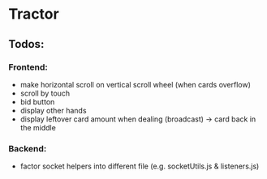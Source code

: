 # Tractor

## Todos:

### Frontend:
  - make horizontal scroll on vertical scroll wheel (when cards overflow)
  - scroll by touch
  - bid button
  - display other hands
  - display leftover card amount when dealing (broadcast) -> card back in the middle

### Backend:
  - factor socket helpers into different file (e.g. socketUtils.js & listeners.js)